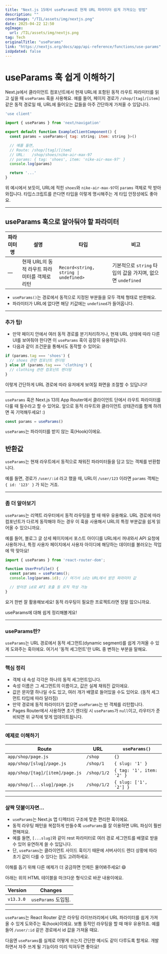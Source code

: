 ```yaml
---
title: "Next.js 15에서 useParams로 현재 URL 파라미터 쉽게 가져오는 방법"
description: ""
coverImage: "/TIL/assets/img/nextjs.png"
date: 2025-04-22 12:50
ogImage: 
  url: /TIL/assets/img/nextjs.png
tag: Tech
originalTitle: "useParams"
link: "https://nextjs.org/docs/app/api-reference/functions/use-params"
isUpdated: false
---
```



# useParams 훅 쉽게 이해하기

Next.js에서 클라이언트 컴포넌트에서 현재 URL에 포함된 동적 라우트 파라미터를 읽고 싶을 때 `useParams` 훅을 사용해요. 예를 들어, 페이지 경로가 `/shop/[tag]/[item]` 같은 동적 경로일 때, URL에 들어오는 값들을 아주 간단하게 가져올 수 있답니다.

```js
'use client'

import { useParams } from 'next/navigation'

export default function ExampleClientComponent() {
  const params = useParams<{ tag: string; item: string }>()

  // 예를 들면,
  // Route: /shop/[tag]/[item]
  // URL:   /shop/shoes/nike-air-max-97
  // params: { tag: 'shoes', item: 'nike-air-max-97' }
  console.log(params)

  return '...'
}
```

위 예시에서 보듯이, URL에 적힌 `shoes`와 `nike-air-max-97`이 `params` 객체로 딱 받아와집니다. 타입스크립트를 쓴다면 타입을 이렇게 명시해주는 게 타입 안정성에도 좋아요.

---

## useParams 훅으로 알아둬야 할 파라미터

| 파라미터명 | 설명                        | 타입          | 비고                       |
|------------|-----------------------------|---------------|----------------------------|
| —          | 현재 URL의 동적 라우트 파라미터를 객체로 리턴 | `Record<string, string \| undefined>` | 기본적으로 `string` 타입의 값을 가지며, 없으면 `undefined` |

- `useParams()`는 경로에서 동적으로 지정된 부분들을 모두 객체 형태로 반환해요.
- 파라미터가 URL에 없다면 해당 키값에는 `undefined`가 들어옵니다.

---

### 추가 팁!

- 만약 페이지 안에서 여러 동적 경로를 분기처리하거나, 현재 URL 상태에 따라 다른 UI를 보여줘야 한다면 이 `useParams` 훅이 굉장히 유용하답니다.
- 다음과 같이 조건문을 통해서도 동작할 수 있어요:

```js
if (params.tag === 'shoes') {
  // shoes 관련 컴포넌트 렌더링
} else if (params.tag === 'clothing') {
  // clothing 관련 컴포넌트 렌더링
}
```

이렇게 간단하게 URL 경로에 따라 유저에게 보여질 화면을 조절할 수 있답니다!

---

`useParams` 훅은 Next.js 13의 App Router에서 클라이언트 단에서 라우트 파라미터를 다룰 때 필수라고 할 수 있어요. 앞으로 동적 라우트와 클라이언트 상태관리를 함께 하려면 꼭 기억해두세요! :)

<!-- TIL 수평 -->
<ins class="adsbygoogle"
     style="display:block"
     data-ad-client="ca-pub-4877378276818686"
     data-ad-slot="1549334788"
     data-ad-format="auto"
     data-full-width-responsive="true"></ins>
<script>
(adsbygoogle = window.adsbygoogle || []).push({});
</script>


```js
const params = useParams()
```

`useParams`는 파라미터를 받지 않는 훅(Hook)이에요.

## 반환값

`useParams`는 현재 라우트에서 동적으로 채워진 파라미터들을 담고 있는 객체를 반환합니다.

예를 들면, 경로가 `/user/:id` 라고 했을 때, URL이 `/user/123` 이라면 `params` 객체는 `{ id: '123' }` 가 되는 거죠.

---

### 좀 더 알아보기

`useParams`는 리액트 라우터에서 동적 라우팅을 할 때 매우 유용해요. URL 경로에 따라 컴포넌트가 다르게 동작해야 하는 경우 이 훅을 사용해서 URL의 특정 부분값을 쉽게 읽어올 수 있으니까요.

예를 들어, 블로그 글 상세 페이지에서 포스트 아이디를 URL에서 꺼내와서 API 요청에 사용하거나, 특정 사용자 페이지에서 사용자 아이디에 해당하는 데이터를 불러오는 작업에 딱 맞아요!

```js
import { useParams } from 'react-router-dom';

function UserProfile() {
  const params = useParams();
  console.log(params.id); // 여기서 id는 URL에서 받은 파라미터 값

  // 받아온 id로 API 호출 등 로직 작성 가능
}
```

요거 한번 잘 활용해보세요! 동적 라우팅이 필요한 프로젝트라면 정말 많으니까요.

<!-- TIL 수평 -->
<ins class="adsbygoogle"
     style="display:block"
     data-ad-client="ca-pub-4877378276818686"
     data-ad-slot="1549334788"
     data-ad-format="auto"
     data-full-width-responsive="true"></ins>
<script>
(adsbygoogle = window.adsbygoogle || []).push({});
</script>

useParams에 대해 쉽게 정리해볼게요!

---

### useParams란?

`useParams`는 URL 경로에서 동적 세그먼트(dynamic segment)를 쉽게 가져올 수 있게 도와주는 훅이에요. 여기서 '동적 세그먼트'란 URL 중 변하는 부분을 말해요.

---

### 핵심 정리

- 객체 내 속성 각각은 하나의 동적 세그먼트입니다.
- 속성 이름은 그 세그먼트의 이름이고, 값은 실제 채워진 값이에요.
- 값은 문자열 하나일 수도 있고, 여러 개가 배열로 들어있을 수도 있어요. (동적 세그먼트 타입에 따라 달라짐)
- 만약 경로에 동적 파라미터가 없으면 `useParams`는 빈 객체를 리턴합니다.
- Pages Router에서 사용하면 초기 렌더링 시 `useParams`가 `null`이고, 라우터가 준비되면 위 규칙에 맞게 업데이트됩니다.

---

### 예제로 이해하기

| Route                       | URL         | `useParams()`               |
|-----------------------------|-------------|-----------------------------|
| `app/shop/page.js`          | `/shop`     | `{}`                        |
| `app/shop/[slug]/page.js`   | `/shop/1`   | `{ slug: '1' }`             |
| `app/shop/[tag]/[item]/page.js` | `/shop/1/2` | `{ tag: '1', item: '2' }` |
| `app/shop/[...slug]/page.js` | `/shop/1/2` | `{ slug: ['1', '2'] }`      |

---

### 살짝 덧붙이자면…

- `useParams`는 Next.js 앱 디렉터리 구조에 맞춘 편리한 훅이에요.
- 동적 라우팅 패턴을 복잡하게 만들수록 `useParams`를 잘 이용하면 URL 파싱이 훨씬 편해져요.
- 예를 들면, `[...slug]`와 같이 rest 파라미터로 여러 경로 세그먼트를 배열로 받을 수 있어 유연하게 쓸 수 있답니다.
- 단, `useParams`는 클라이언트 사이드 훅이기 때문에 서버사이드 렌더 상황에 따라 초기 값이 다를 수 있다는 점도 고려하세요.

이해를 돕기 위해 다른 예제가 더 궁금하면 언제든 물어봐주세요! 😄

<!-- TIL 수평 -->
<ins class="adsbygoogle"
     style="display:block"
     data-ad-client="ca-pub-4877378276818686"
     data-ad-slot="1549334788"
     data-ad-format="auto"
     data-full-width-responsive="true"></ins>
<script>
(adsbygoogle = window.adsbygoogle || []).push({});
</script>

아래는 위의 HTML 테이블을 마크다운 형식으로 바꾼 내용이에요. 

| Version   | Changes              |
|-----------|----------------------|
| `v13.3.0` | `useParams` 도입됨.  |

---

`useParams`는 React Router 같은 라우팅 라이브러리에서 URL 파라미터를 쉽게 가져올 수 있게 도와주는 훅(hook)이에요. 보통 동적인 라우팅을 할 때 매우 유용하죠. 예를 들어 `/user/:id` 같은 경로에서 id 값을 가져올 때요.

다음엔 `useParams`를 실제로 어떻게 쓰는지 간단한 예시도 같이 다루도록 할게요. 개발하면서 자주 쓰게 될 기능이라 미리 익혀두면 좋아요!